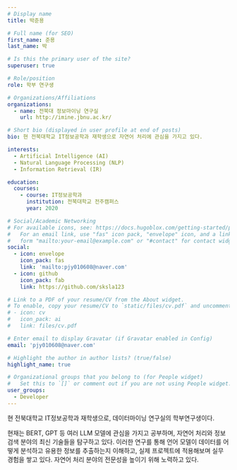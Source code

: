 ```yaml
---
# Display name
title: 박준용

# Full name (for SEO)
first_name: 준용
last_name: 박

# Is this the primary user of the site?
superuser: true

# Role/position
role: 학부 연구생

# Organizations/Affiliations
organizations:
  - name: 전북대 정보마이닝 연구실
    url: http://imine.jbnu.ac.kr/

# Short bio (displayed in user profile at end of posts)
bio: 현 전북대학교 IT정보공학과 재학생으로 자연어 처리에 관심을 가지고 있다.

interests:
  - Artificial Intelligence (AI)
  - Natural Language Processing (NLP)
  - Information Retrieval (IR)

education:
  courses:
    - course: IT정보공학과
      institution: 전북대학교 전주캠퍼스
      year: 2020

# Social/Academic Networking
# For available icons, see: https://docs.hugoblox.com/getting-started/page-builder/#icons
#   For an email link, use "fas" icon pack, "envelope" icon, and a link in the
#   form "mailto:your-email@example.com" or "#contact" for contact widget.
social:
  - icon: envelope
    icon_pack: fas
    link: 'mailto:pjy010608@naver.com'
  - icon: github
    icon_pack: fab
    link: https://github.com/sksla123

# Link to a PDF of your resume/CV from the About widget.
# To enable, copy your resume/CV to `static/files/cv.pdf` and uncomment the lines below.
# - icon: cv
#   icon_pack: ai
#   link: files/cv.pdf

# Enter email to display Gravatar (if Gravatar enabled in Config)
email: 'pjy010608@naver.com'

# Highlight the author in author lists? (true/false)
highlight_name: true

# Organizational groups that you belong to (for People widget)
#   Set this to `[]` or comment out if you are not using People widget.
user_groups:
  - Developer
---
```


현 전북대학교 IT정보공학과 재학생으로, 데이터마이닝 연구실의 학부연구생이다. 



현재는 BERT, GPT 등 여러 LLM 모델에 관심을 가지고 공부하며, 자연어 처리와 정보 검색 분야의 최신 기술들을 탐구하고 있다. 이러한 연구를 통해 언어 모델이 데이터를 어떻게 분석하고 유용한 정보를 추출하는지 이해하고, 실제 프로젝트에 적용해보며 실무 경험을 쌓고 있다. 자연어 처리 분야의 전문성을 높이기 위해 노력하고 있다.